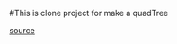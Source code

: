 #This is clone project for make a quadTree

[source](https://gamedevelopment.tutsplus.com/tutorials/quick-tip-use-quadtrees-to-detect-likely-collisions-in-2d-space--gamedev-374)
